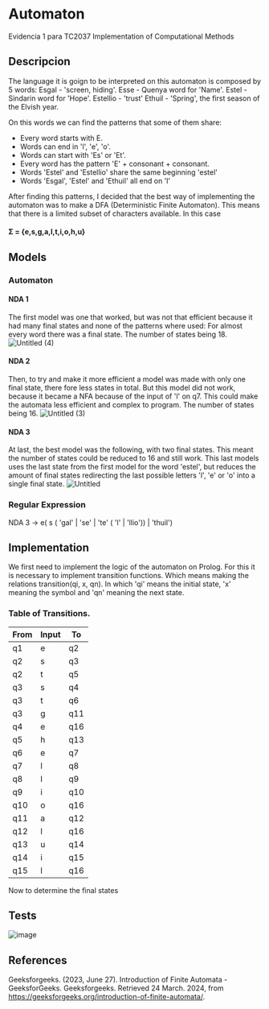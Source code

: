 # Automaton
Evidencia 1 para TC2037 Implementation of Computational Methods

## Descripcion
The language it is goign to be interpreted on this automaton is composed by 5 words:
Esgal - 'screen, hiding'.
Esse - Quenya word for 'Name'.
Estel - Sindarin word for 'Hope'.
Estellio - 'trust'
Ethuil - 'Spring', the first season of the Elvish year.

On this words we can find the patterns that some of them share:
- Every word starts with E.
- Words can end in 'l', 'e', 'o'.
- Words can start with 'Es' or 'Et'.
- Every word has the pattern 'E' + consonant + consonant.
- Words 'Estel' and 'Estellio' share the same beginning 'estel'
- Words 'Esgal', 'Estel' and 'Ethuil' all end on 'l'

After finding this patterns, I decided that the best way of implementing the automaton was to make a DFA (Deterministic Finite Automaton). This means that there is a limited subset of characters available. In this case 

#### Σ = {e,s,g,a,l,t,i,o,h,u}

## Models
### Automaton
#### NDA 1
The first model was one that worked, but was not that efficient because it had many final states and none of the patterns where used: For almost every word there was a final state. The number of states being 18.
![Untitled (4)](https://github.com/A01705840/automaton/assets/111139686/06d6f789-5945-42b6-9bee-c64c183f61c3)

#### NDA 2
Then, to try and make it more efficient a model was made with only one final state, there fore less states in total. But this model did not work, because it became a NFA because of the input of 'l' on q7. This could make the automata less efficient and complex to program. The number of states being 16.
![Untitled (3)](https://github.com/A01705840/automaton/assets/111139686/d4696f16-f181-434e-8b65-70e724e65ab5)

#### NDA 3
At last, the best model was the following, with two final states. This meant the number of states could be reduced to 16 and still work. This last models uses the last state from the first model for the word 'estel', but reduces the amount of final states redirecting the last possible letters 'l', 'e' or 'o' into a single final state.
![Untitled](https://github.com/A01705840/automaton/assets/111139686/05aa5e1e-0838-4511-a643-a1491e85545f)

### Regular Expression


NDA 3 -> e( s ( 'gal' | 'se' | 'te' ( 'l' | 'llio')) | 'thuil')

## Implementation
We first need to implement the logic of the automaton on Prolog. For this it is necessary to implement transition functions. Which means making the relations transition(qi, x, qn). In which 'qi' means the initial state, 'x' meaning the symbol and 'qn' meaning the next state.

### Table of Transitions.
| From     | Input | To   |
|----------|-------|------|
| q1       | e     | q2   |
| q2       | s     | q3   |
| q2       | t     | q5   |
| q3       | s     | q4   |
| q3       | t     | q6   |
| q3       | g     | q11  |
| q4       | e     | q16  |
| q5       | h     | q13  |
| q6       | e     | q7   |
| q7       | l     | q8   |
| q8       | l     | q9   |
| q9       | i     | q10  |
| q10      | o     | q16  |
| q11      | a     | q12  |
| q12      | l     | q16  |
| q13      | u     | q14  |
| q14      | i     | q15  |
| q15      | l     | q16  |

Now to determine the final states

## Tests
![image](https://github.com/A01705840/automaton/assets/111139686/ad8aa6bf-ea1b-431c-8e1f-e9f32b4b3508)


## References
Geeksforgeeks. (2023, June 27). Introduction of Finite Automata - GeeksforGeeks. Geeksforgeeks. Retrieved 24 March. 2024, from https://geeksforgeeks.org/introduction-of-finite-automata/.

